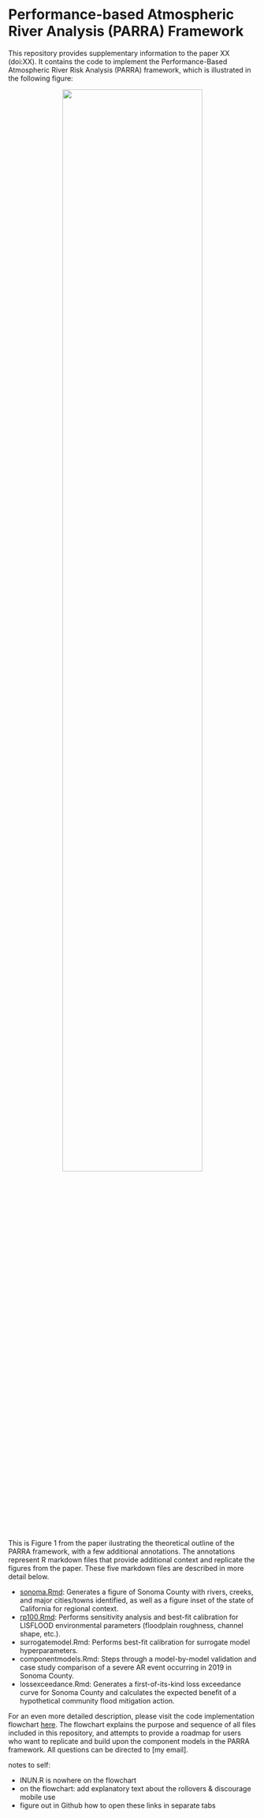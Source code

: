 # Performance-based Atmospheric River Analysis (PARRA) Framework

This repository provides supplementary information to the paper XX (doi:XX). It contains the code to implement the Performance-Based Atmospheric River Risk Analysis (PARRA) framework, which is illustrated in the following figure:

<p align="center">
  <img src="https://user-images.githubusercontent.com/49569602/128727103-e81cd681-d8bc-42f0-9b67-97f4d7eec394.png" width=75% height=75%>
</p>

This is Figure 1 from the paper ilustrating the theoretical outline of the PARRA framework, with a few additional annotations. The annotations represent R markdown files that provide additional context and replicate the figures from the paper. These five markdown files are described in more detail below.

* <a href="https://corinnebowers.github.io/sonoma.html">sonoma.Rmd</a>: Generates a figure of Sonoma County with rivers, creeks, and major cities/towns identified, as well as a figure inset of the state of California for regional context.
* <a href="https://corinnebowers.github.io/rp100.html">rp100.Rmd</a>: Performs sensitivity analysis and best-fit calibration for LISFLOOD environmental parameters (floodplain roughness, channel shape, etc.).
* surrogatemodel.Rmd: Performs best-fit calibration for surrogate model hyperparameters.
* componentmodels.Rmd: Steps through a model-by-model validation and case study comparison of a severe AR event occurring in 2019 in Sonoma County.
* lossexceedance.Rmd: Generates a first-of-its-kind loss exceedance curve for Sonoma County and calculates the expected benefit of a hypothetical community flood mitigation action.

For an even more detailed description, please visit the code implementation flowchart <a href = "https://www.corinnebowers.com/parra">here</a>. The flowchart explains the purpose and sequence of all files included in this repository, and attempts to provide a roadmap for users who want to replicate and build upon the component models in the PARRA framework. All questions can be directed to \[my email\]. 

notes to self: 

* INUN.R is nowhere on the flowchart
* on the flowchart: add explanatory text about the rollovers \& discourage mobile use
* figure out in Github how to open these links in separate tabs
